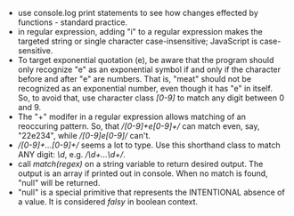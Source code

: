 - use console.log print statements to see how changes effected by functions - standard practice.
- in regular expression, adding "i" to a regular expression makes the targeted string or single character case-insensitive; JavaScript is case-sensitive.
- To target exponential quotation (e), be aware that the program should only recognize "e" as an exponential symbol if and only if the character before and after "e" are numbers. That is, "meat" should not be recognized as an exponential number, even though it has "e" in itself. So, to avoid that, use character class *[0-9]* to match any digit between 0 and 9. 
- The "+" modifer in a regular expression allows matching of an reoccuring pattern. So, that */[0-9]+e[0-9]+/* can match even, say,  "22e234", while */[0-9]e[0-9]/* can't. 
- */[0-9]+...[0-9]+/* seems a lot to type. Use this shorthand class to match ANY digit: *\d*, e.g. */\d+...\d+/*.
- call *match(regex)* on a string variable to return desired output. The output is an array if printed out in console. When no match is found, "null" will be returned. 
- "null" is a special primitive that represents the INTENTIONAL absence of a value. It is considered *falsy* in boolean context.